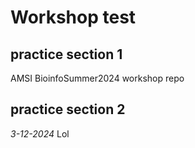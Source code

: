 # Workshop test

## practice section 1
AMSI BioinfoSummer2024 workshop repo
## practice section 2
*3-12-2024*
Lol




